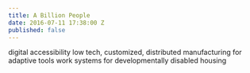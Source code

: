 ```yaml
---
title: A Billion People
date: 2016-07-11 17:38:00 Z
published: false
---
```


digital accessibility
low tech, customized, distributed manufacturing for adaptive tools
work systems for developmentally disabled
housing 